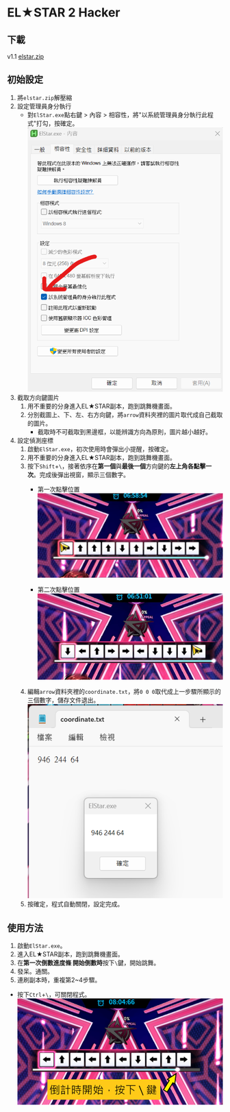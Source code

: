 # EL★STAR 2 Hacker

## 下載
v1.1 [elstar.zip](https://github.com/Jaslayer/ElStar-hacker/releases/download/v1.1/elstar.zip)

## 初始設定
1. 將`elstar.zip`解壓縮
2. 設定管理員身分執行
   - 對`ElStar.exe`點右鍵 > 內容 > 相容性，將"以系統管理員身分執行此程式"打勾，按確定。
   ![pic](pic/run_as_admin.png)
3. 截取方向鍵圖片
	1. 用不重要的分身進入EL★STAR副本，跑到跳舞機畫面。
	2. 分別截圖上、下、左、右方向鍵，將`arrow`資料夾裡的圖片取代成自己截取的圖片。
	   - 截取時不可截取到黑邊框，以能辨識方向為原則，圖片越小越好。
4. 設定偵測座標
	1. 啟動`ElStar.exe`，初次使用時會彈出小提醒，按確定。
	2. 用不重要的分身進入EL★STAR副本，跑到跳舞機畫面。
	3. 按下`Shift`+`\`，接著依序在**第一個**與**最後一個**方向鍵的**左上角各點擊一次**。完成後彈出視窗，顯示三個數字。
	   - 第一次點擊位置
	     ![pic](pic/1st.png)
	
	   - 第二次點擊位置
	     ![pic](pic/2nd.png)  
	4. 編輯`arrow`資料夾裡的`coordinate.txt`，將`0 0 0`取代成上一步驟所顯示的三個數字，儲存文件退出。
	   ![pic](pic/set_coord.png)
	5. 按確定，程式自動關閉，設定完成。


## 使用方法
1. 啟動`ElStar.exe`。
2. 進入EL★STAR副本，跑到跳舞機畫面。
3. 在**第一次倒數進度條 開始倒數時**按下`\`鍵，開始跳舞。
4. 發呆。通關。
5. 連刷副本時，重複第2~4步驟。
- 按下`Ctrl`+`\`，可關閉程式。
![pic](pic/countdown.png)